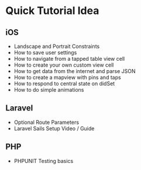 # Quick Tutorial Idea


## iOS

- Landscape and Portrait Constraints
- How to save user settings
- How to navigate from a tapped table view cell
- How to create your own custom view cell
- How to get data from the internet and parse JSON
- How to create a mapview with pins and taps
- How to respond to central state on didSet
- How to do simple animations


## Laravel

- Optional Route Parameters
- Laravel Sails Setup Video / Guide

## PHP

- PHPUNIT Testing basics
